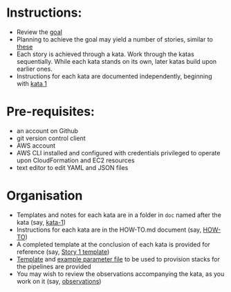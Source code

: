 Instructions:
====

- Review the [goal](goal.md) 
- Planning to achieve the goal may yield a number of stories, similar to [these](stories.md)
- Each story is achieved through a kata. Work through the katas sequentially. While each kata stands on its own, later katas build upon earlier ones.
- Instructions for each kata are documented independently, beginning with [kata 1](kata-1/HOW-TO.md) 

Pre-requisites:
====

- an account on Github
- git version control client
- AWS account
- AWS CLI installed and configured with credentials privileged to operate upon CloudFormation and EC2 resources
- text editor to edit YAML and JSON files

Organisation
====

- Templates and notes for each kata are in a folder in `doc` named after the kata (say, [kata-1](kata-1))
- Instructions for each kata are in the HOW-TO.md document (say, [HOW-TO](kata-1/HOW-TO.md))
- A completed template at the conclusion of each kata is provided for reference (say, [Story 1 template](kata-1/story_1-template.yaml))
- [Template](kata-2/pipeline.yaml) and [example parameter file](kata-2/pipeline-parameters.example.json) to be used to provision stacks for the pipelines are provided
- You may wish to review the observations accompanying the kata, as you work on it (say, [observations](kata-1/observations.md))


